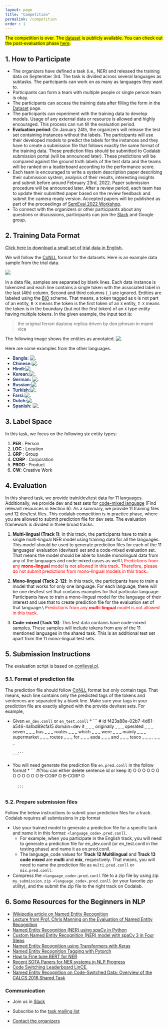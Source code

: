 ```yaml
---
layout: page
title: "Competition"
permalink: /competition
order : 1
---
```


<mark>The competition is over. The <a href="/dataset" target="_blank">dataset</a> is publicly available. You can check out the post-evaluation phase <a href="https://competitions.codalab.org/competitions/36425" target="_blank">here</a>.</mark>

## 1. How to Participate
* The organizers have defined a task (i.e., NER) and released the training data on September 3rd. The task is divided across several languages as subtasks. The participants can work on as many as languages they want to.
* Participants can form a team with multiple people or single person team is okay.
* The participants can access the training data after filling the form in the <a href="/dataset" target="_blank">Dataset</a> page. 
* The participants can experiment with the training data to develop models. Usage of any external data or resource is allowed and highly encouraged. This process can run till the evaluation period.
* __Evaluation period__: On January 24th, the organizers will release the test set containing instances without the labels. The participants will use their developed models to predict the labels for the instances and they have to create a submission file that follows exactly the same format of the training data. These prediction files should be submitted to Codalab submission portal (will be announced later). These predictions will be compared against the ground truth labels of the test data and the teams will be ranked on a leaderboard according to the performance score.
* Each team is encouraged to write a system description paper describing their submission system, analysis of their results, interesting insights and submit before around February 23rd, 2022. Paper submission procedure will be announced later. After a review period, each team has to update their submitted paper based on the review feedback and submit the camera ready version. Accepted papers will be published as part of the proceedings of <a href="https://semeval.github.io" target="_blank">SemEval 2022 Workshop</a>.
* To connect with the organizers or other participants about any questions or discussions, participants can join the <a href="https://join.slack.com/t/multiconer/shared_invite/zt-vi3g97cx-MpqTvS07XX22S78nRC2s0Q" target="_blank">Slack</a> and Google group.



## 2. Training Data Format
<a href="data/semeval_2021_task_11_trial_data.txt" download>Click here to download a small set of trial data in English.</a>

We will follow the [CoNLL](https://universaldependencies.org/docs/format.html) format for the datasets. Here is an example data sample from the trial data.

![.](images/trial_data_sample.png)


In a data file, samples are separated by blank lines. Each data instance is tokenized and each line contains a single token with the associated label in the last (4th) column. Second and third columns (`_`) are ignored. Entities are labeled using the [BIO](https://natural-language-understanding.fandom.com/wiki/Named_entity_recognition#BIO) scheme. That means, a token tagged as `O` is not part of an entity, `B-X` means the token is the first token of an `X` entity, `I-X` means the token is in the boundary (but not the first token) of an `X` type entity having multiple tokens. In the given example, the input text is:

> the original ferrari daytona replica driven by don johnson in miami vice

The following image shows the entities as annotated.
![.](images/trial_sample_viz.png)

Here are some examples from the other languages.
* <span style="color:#274277"><b>Bangla:</b></span> ![.](images/b/BN.png)
* <span style="color:#274277"><b>Chinese:</b></span>![.](images/b/ZH.png)
* <span style="color:#274277"><b>Hindi:</b></span>![.](images/b/HI.png)
* <span style="color:#274277"><b>Korean:</b></span>![.](images/b/KO.png)
* <span style="color:#274277"><b>German:</b></span> ![.](images/b/DE.png)
* <span style="color:#274277"><b>Russian:</b></span>![.](images/b/RU.png)
* <span style="color:#274277"><b>Turkish:</b></span>![.](images/b/TR.png)
* <span style="color:#274277"><b>Farsi:</b></span>![.](images/b/FA.png)
* <span style="color:#274277"><b>Dutch:</b></span>![.](images/b/NL.png)
* <span style="color:#274277"><b>Spanish:</b></span> ![.](images/b/ES.png)





<!--## Official Competition Metric for the Task-->


## 3. Label Space
In this task, we focus on the following six entity types:
1. __PER__ : Person
2. __LOC__ : Location
3. __GRP__ : Group
4. __CORP__ : Corporation
5. __PROD__ : Product
6. __CW__: Creative Work


## 4. Evaluation 
In this shared task, we provide train/dev/test data for 11 languages. Additionally, we provide dev and test sets for <a href="https://en.wikipedia.org/wiki/Code-mixing" target="_blank">code-mixed language</a> (Find relevant resources in Section 6). As a summary, we provide 11 training files and 12 dev/test files. This codalab competition is in practice phase, where you are allowed to submit prediction file for dev sets. The evaluation framework is divided in three broad tracks. 
1. **Multi-lingual (Track 1)**: In this track, the participants have to train a single multi-lingual NER model using training data for all the languages. This model should be used to generate prediction files for each of the 11 languages’ evaluation (dev/test) set and a code-mixed evaluation set. That means the model should be able to handle monolingual data from any of the languages and code-mixed cases as well.\\
<span style="color:red">Predictions from any **mono-lingual** model is not allowed in this track. Therefore, please do not submit predictions from mono-lingual models in this track.</span>.

2. **Mono-lingual (Tack 2-12)**: In this track, the participants have to train a model that works for only one language. For each language, there will be one dev/test set that contains examples for that particular language. Participants have to train a mono-lingual model for the language of their interest and use that to create prediction file for the evaluation set of that language.\\
<span style="color:red">Predictions from any **multi-lingual** model is not allowed in this track.</span>

3. **Code-mixed (Tack 13)**: This test data contains have code-mixed samples. These samples will include tokens from any of the 11 mentioned languages in the shared task. This is an additional test set apart from the 11 mono-lingual test sets.

## 5. Submission Instructions
The evaluation script is based on [conlleval.pl](https://github.com/chakki-works/seqeval/blob/master/tests/conlleval.pl). 
### 5.1. Format of prediction file
The prediction file should follow [CoNLL](https://universaldependencies.org/format.html) format but only contain tags. That means, each line contains only the predicted tags of the tokens and sentences are separated by a blank line. Make sure your tags in your prediction file are exactly aligned with the provide dev/test sets.  For example, 
* Given `en_dev.conll` or `en_test.conll`
    * 
        ```
      # id f423a88e-02b7-4d61-a546-4a1bd89cfa15    domain=dev
        it _ _ _
        originally _ _ _
        operated _ _ _
        seven _ _ _
        bus _ _ _
        routes _ _ _
        which _ _ _
        were _ _ _
        mainly _ _ _
        supermarket _ _ _
        routes _ _ _
        for _ _ _
        asda _ _ _
        and _ _ _
        tesco _ _ _
        . _ _ _
        
        ...
      ```
        
* You will need generate the prediction file `en.pred.conll` in the follow format
    * 
        ```
        #(You can either delete sentence id or keep it)
        O
        O
        O
        O
        O
        O
        O
        O
        O
        O
        O
        O
        B-CORP
        O
        B-CORP
        O
        
        ...
        ```
        
### 5.2. Prepare submission files
Follow the below instructions to submit your prediction files for a track. Codalab requires all submissions in zip format

* Use your trained model to generate a prediction file for a specific tack and name it in this format: `<language_code>.pred.conll`. 
    * For example, when you participate in the English track, you will need to generate a prediction file for en_dev.conll (or en_test.conll in the testing phase) and name it as en.pred.conll.
    * The language_code values for  **Track 12 Multilingual** and **Track 13 code mixed** are **multi** and **mix**, respectively. That means, you will need to name the prediction file as `multi.pred.conll` or `mix.pred.conll`.
* Compress the `<language_code>.pred.conll` file to a zip file by using zip `my_submission.zip <language_code>.pred.conll` (or your favorite zip utility), and the submit the zip file to the right track on Codalab.




## 6. Some Resources for the Beginners in NLP
* <a href="https://en.wikipedia.org/wiki/Named-entity_recognition" target="_blank">Wikipedia article on Named Entity Recognition</a>
* <a href="https://www.youtube.com/watch?v=MY9fs1Plh_o" target="_blank">Lecture from Prof. Chris Manning on the Evaluation of Named Entity Recognition</a>
* <a href="https://www.geeksforgeeks.org/python-named-entity-recognition-ner-using-spacy" target="_blank">Named Entity Recognition (NER) using spaCy in Python</a>
* <a href="https://medium.com/analytics-vidhya/custom-named-entity-recognition-ner-model-with-spacy-3-in-four-steps-7e903688d51" target="_blank">Custom Named Entity Recognition (NER) model with spaCy 3 in Four Steps</a>
* <a href="https://keras.io/examples/nlp/ner_transformers" target="_blank">Named Entity Recognition using Transformers with Keras</a>
* <a href="https://cs230.stanford.edu/blog/namedentity" target="_blank">Named Entity Recognition Tagging with Pytorch</a>
* <a href="https://skimai.com/how-to-fine-tune-bert-for-named-entity-recognition-ner/" target="_blank">How to Fine tune BERT for NER</a>
* <a href="http://nlpprogress.com/english/named_entity_recognition.html" target="_blank">Recent SOTA Papers for NER systems in NLP Progress</a>
* <a href="https://ritual.uh.edu/lince/home">Code Switching Leaderboard LinCE.</a>
* <a href="https://aclanthology.org/W18-3219.pdf">Named Entity Recognition on Code-Switched Data:
Overview of the CALCS 2018 Shared Task</a>

### Communication
* Join us in <a href="https://join.slack.com/t/multiconer/shared_invite/zt-vi3g97cx-MpqTvS07XX22S78nRC2s0Q" target="_blank">Slack</a>

* Subscribe to the [task mailing list](mailto:multiconer-semeval@googlegroups.com)

* [Contact the organizers](mailto:multiconer-semeval-organizers@googlegroups.com)